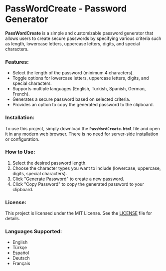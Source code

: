 # PassWordCreate - Password Generator

**PassWordCreate** is a simple and customizable password generator that allows users to create secure passwords by specifying various criteria such as length, lowercase letters, uppercase letters, digits, and special characters.

### Features:
- Select the length of the password (minimum 4 characters).
- Toggle options for lowercase letters, uppercase letters, digits, and special characters.
- Supports multiple languages (English, Turkish, Spanish, German, French).
- Generates a secure password based on selected criteria.
- Provides an option to copy the generated password to the clipboard.

### Installation:
To use this project, simply download the **`PassWordCreate.html`** file and open it in any modern web browser. There is no need for server-side installation or configuration.

### How to Use:
1. Select the desired password length.
2. Choose the character types you want to include (lowercase, uppercase, digits, special characters).
3. Click "Generate Password" to create a new password.
4. Click "Copy Password" to copy the generated password to your clipboard.

### License:
This project is licensed under the MIT License. See the [LICENSE](LICENSE) file for details.

### Languages Supported:
- English
- Türkçe
- Español
- Deutsch
- Français
